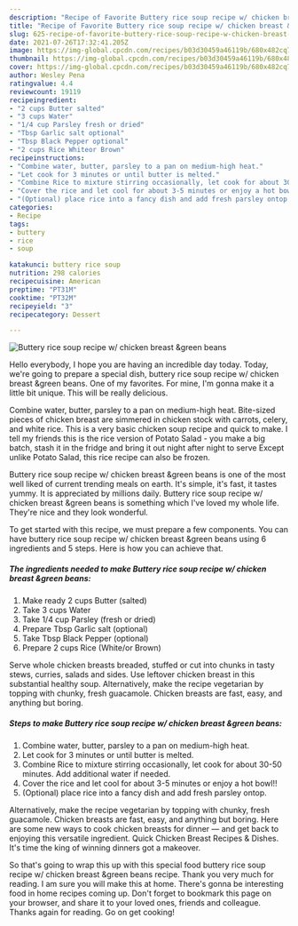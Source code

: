 ```yaml
---
description: "Recipe of Favorite Buttery rice soup recipe w/ chicken breast &amp;amp;green beans"
title: "Recipe of Favorite Buttery rice soup recipe w/ chicken breast &amp;amp;green beans"
slug: 625-recipe-of-favorite-buttery-rice-soup-recipe-w-chicken-breast-and-amp-green-beans
date: 2021-07-26T17:32:41.205Z
image: https://img-global.cpcdn.com/recipes/b03d30459a46119b/680x482cq70/buttery-rice-soup-recipe-w-chicken-breast-green-beans-recipe-main-photo.jpg
thumbnail: https://img-global.cpcdn.com/recipes/b03d30459a46119b/680x482cq70/buttery-rice-soup-recipe-w-chicken-breast-green-beans-recipe-main-photo.jpg
cover: https://img-global.cpcdn.com/recipes/b03d30459a46119b/680x482cq70/buttery-rice-soup-recipe-w-chicken-breast-green-beans-recipe-main-photo.jpg
author: Wesley Pena
ratingvalue: 4.4
reviewcount: 19119
recipeingredient:
- "2 cups Butter salted"
- "3 cups Water"
- "1/4 cup Parsley fresh or dried"
- "Tbsp Garlic salt optional"
- "Tbsp Black Pepper optional"
- "2 cups Rice Whiteor Brown"
recipeinstructions:
- "Combine water, butter, parsley to a pan on medium-high heat."
- "Let cook for 3 minutes or until butter is melted."
- "Combine Rice to mixture stirring occasionally, let cook for about 30-50 minutes. Add additional water if needed."
- "Cover the rice and let cool for about 3-5 minutes or enjoy a hot bowl!!"
- "(Optional) place rice into a fancy dish and add fresh parsley ontop."
categories:
- Recipe
tags:
- buttery
- rice
- soup

katakunci: buttery rice soup 
nutrition: 298 calories
recipecuisine: American
preptime: "PT31M"
cooktime: "PT32M"
recipeyield: "3"
recipecategory: Dessert

---
```



![Buttery rice soup recipe w/ chicken breast &amp;green beans](https://img-global.cpcdn.com/recipes/b03d30459a46119b/680x482cq70/buttery-rice-soup-recipe-w-chicken-breast-green-beans-recipe-main-photo.jpg)

Hello everybody, I hope you are having an incredible day today. Today, we're going to prepare a special dish, buttery rice soup recipe w/ chicken breast &amp;green beans. One of my favorites. For mine, I'm gonna make it a little bit unique. This will be really delicious.

Combine water, butter, parsley to a pan on medium-high heat. Bite-sized pieces of chicken breast are simmered in chicken stock with carrots, celery, and white rice. This is a very basic chicken soup recipe and quick to make. I tell my friends this is the rice version of Potato Salad - you make a big batch, stash it in the fridge and bring it out night after night to serve Except unlike Potato Salad, this rice recipe can also be frozen.

Buttery rice soup recipe w/ chicken breast &amp;green beans is one of the most well liked of current trending meals on earth. It's simple, it's fast, it tastes yummy. It is appreciated by millions daily. Buttery rice soup recipe w/ chicken breast &amp;green beans is something which I've loved my whole life. They're nice and they look wonderful.


To get started with this recipe, we must prepare a few components. You can have buttery rice soup recipe w/ chicken breast &amp;green beans using 6 ingredients and 5 steps. Here is how you can achieve that.

<!--inarticleads1-->

##### The ingredients needed to make Buttery rice soup recipe w/ chicken breast &amp;green beans:

1. Make ready 2 cups Butter (salted)
1. Take 3 cups Water
1. Take 1/4 cup Parsley (fresh or dried)
1. Prepare Tbsp Garlic salt (optional)
1. Take Tbsp Black Pepper (optional)
1. Prepare 2 cups Rice (White/or Brown)


Serve whole chicken breasts breaded, stuffed or cut into chunks in tasty stews, curries, salads and sides. Use leftover chicken breast in this substantial healthy soup. Alternatively, make the recipe vegetarian by topping with chunky, fresh guacamole. Chicken breasts are fast, easy, and anything but boring. 

<!--inarticleads2-->

##### Steps to make Buttery rice soup recipe w/ chicken breast &amp;green beans:

1. Combine water, butter, parsley to a pan on medium-high heat.
1. Let cook for 3 minutes or until butter is melted.
1. Combine Rice to mixture stirring occasionally, let cook for about 30-50 minutes. Add additional water if needed.
1. Cover the rice and let cool for about 3-5 minutes or enjoy a hot bowl!!
1. (Optional) place rice into a fancy dish and add fresh parsley ontop.


Alternatively, make the recipe vegetarian by topping with chunky, fresh guacamole. Chicken breasts are fast, easy, and anything but boring. Here are some new ways to cook chicken breasts for dinner — and get back to enjoying this versatile ingredient. Quick Chicken Breast Recipes &amp; Dishes. It&#39;s time the king of winning dinners got a makeover. 

So that's going to wrap this up with this special food buttery rice soup recipe w/ chicken breast &amp;green beans recipe. Thank you very much for reading. I am sure you will make this at home. There's gonna be interesting food in home recipes coming up. Don't forget to bookmark this page on your browser, and share it to your loved ones, friends and colleague. Thanks again for reading. Go on get cooking!
